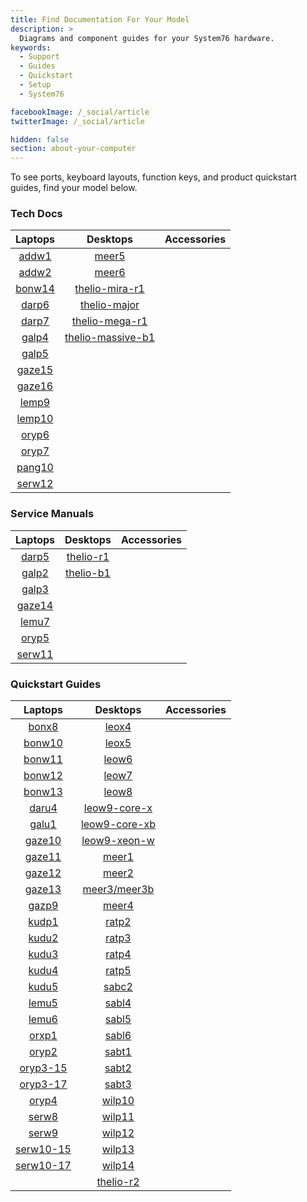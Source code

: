 ```yaml
---
title: Find Documentation For Your Model
description: >
  Diagrams and component guides for your System76 hardware.
keywords:
  - Support
  - Guides
  - Quickstart
  - Setup
  - System76

facebookImage: /_social/article
twitterImage: /_social/article

hidden: false
section: about-your-computer
---
```


To see ports, keyboard layouts, function keys, and product quickstart guides, find your model below.

<!-- To find information on a product you ordered, log into [<i class="fa fa-user"></i> My Account](https://system76.com/my-account/orders) and select the **quickstart guide** button beneath your product. THIS BUTTON WILL BE CHANGING -->

### Tech Docs

| Laptops | Desktops | Accessories |
|:-------:|:--------:|:-----------:|
| [addw1](https://tech-docs.system76.com/models/addw1/README.html) | [meer5](https://tech-docs.system76.com/models/meer5/README.html) |
| [addw2](https://tech-docs.system76.com/models/addw2/README.html) | [meer6](https://tech-docs.system76.com/models/meer6/README.html) | 
| [bonw14](https://tech-docs.system76.com/models/bonw14/README.html) | [thelio-mira-r1](https://tech-docs.system76.com/models/thelio-mira-r1.0/README.html) |
| [darp6](https://tech-docs.system76.com/models/darp6/README.html) | [thelio-major](https://tech-docs.system76.com/models/thelio-major-intel-and-amd/README.html) |
| [darp7](https://tech-docs.system76.com/models/darp7/README.html) | [thelio-mega-r1](https://tech-docs.system76.com/models/thelio-mega-r1.0/README.html) |
| [galp4](https://tech-docs.system76.com/models/galp4/README.html) | [thelio-massive-b1](https://tech-docs.system76.com/models/thelio-massive-b1.2/README.html) |
| [galp5](https://tech-docs.system76.com/models/galp5/README.html) |
| [gaze15](https://tech-docs.system76.com/models/gaze15/README.html) |
| [gaze16](https://tech-docs.system76.com/models/gaze16/README.html) |
| [lemp9](https://tech-docs.system76.com/models/lemp9/README.html) |
| [lemp10](https://tech-docs.system76.com/models/lemp10/README.html) |
| [oryp6](https://tech-docs.system76.com/models/oryp6/README.html) |
| [oryp7](https://tech-docs.system76.com/models/oryp7/README.html) |
| [pang10](https://tech-docs.system76.com/models/pang10/README.html) |
| [serw12](https://tech-docs.system76.com/models/serw12/README.html) |

### Service Manuals

| Laptops | Desktops | Accessories |
|:-------:|:--------:|:-----------:|
| [darp5](/service-manuals/pdfs/Darter/darp5-service-manual.pdf) | [thelio-r1](/service-manuals/pdfs/Thelio/R1/thelio-r1-service-manual.pdf) |
| [galp2](/service-manuals/pdfs/Galago/galp2-service-manual.pdf) | [thelio-b1](/service-manuals/pdfs/Thelio/B1/thelio-b1-service-manual.pdf) | 
| [galp3](/service-manuals/pdfs/Galago/galp3-service-manual.pdf) |
| [gaze14](/service-manuals/pdfs/Gazelle/gaze14-service-manual.pdf) |
| [lemu7](/service-manuals/pdfs/Lemur/lemu7-service-manual.pdf) |
| [oryp5](/service-manuals/pdfs/Oryx/oryp5-service-manual.pdf) |
| [serw11](/service-manuals/pdfs/Serval/serw11-service-manual.pdf) |

### Quickstart Guides

| Laptops | Desktops | Accessories |
|:-------:|:--------:|:-----------:|
| [bonx8](/images/guides/bonx8.pdf) | [leox4](/images/guides/leox4.pdf) |
| [bonw10](/images/guides/bonw10.png) | [leox5](/images/guides/leox5.pdf) |
| [bonw11](/images/guides/bonw11.png) | [leow6](/images/guides/leow6.png) |
| [bonw12](/images/guides/bonw12.png) | [leow7](/images/guides/leow7.png) |
| [bonw13](/images/guides/bonw13.png) | [leow8](/images/guides/leow8.png) |
| [daru4](/images/guides/daru4.pdf) | [leow9-core-x](/images/guides/leow9-core-x.png) |
| [galu1](/images/guides/galu1.pdf) | [leow9-core-xb](/images/guides/leow9-core-xb.png) |
| [gaze10](/images/guides/gaze10.pdf) | [leow9-xeon-w](/images/guides/leow9-xeon-w.png) |
| [gaze11](/images/guides/gaze11.png) | [meer1](/images/guides/meer1.pdf) |
| [gaze12](/images/guides/gaze12.png) | [meer2](/images/guides/meer2.png) |
| [gaze13](/images/guides/gaze13.png) | [meer3/meer3b](/images/guides/meer3.png) |
| [gazp9](/images/guides/gazp9.pdf) | [meer4](/images/guides/meer4.png) |
| [kudp1](/images/guides/kudp1.pdf) | [ratp2](/images/guides/ratp2.pdf) |
| [kudu2](/images/guides/kudu2.png) | [ratp3](/images/guides/ratp3.pdf) |
| [kudu3](/images/guides/kudu3.png) | [ratp4](/images/guides/ratp4.pdf) |
| [kudu4](/images/guides/kudu4.png) | [ratp5](/images/guides/ratp5.png) |
| [kudu5](/images/guides/kudu5.png) | [sabc2](/images/guides/sabc2.pdf) |
| [lemu5](/images/guides/lemu5.pdf) | [sabl4](/images/guides/sabl4.pdf) |
| [lemu6](/images/guides/lemu6.pdf) | [sabl5](/images/guides/sabl5.png) |
| [orxp1](/images/guides/orxp1.pdf) | [sabl6](/images/guides/sabl6.png) |
| [oryp2](/images/guides/oryp2.png) | [sabt1](/images/guides/sabt1.pdf) |
| [oryp3-15](/images/guides/oryp3-15.png) | [sabt2](/images/guides/sabt2.pdf) |
| [oryp3-17](/images/guides/oryp3-17.png) | [sabt3](/images/guides/sabt3.pdf) |
| [oryp4](/images/guides/oryp4.png) | [wilp10](/images/guides/wilp10.pdf) |
| [serw8](/images/guides/serw8.pdf) | [wilp11](/images/guides/wilp11.pdf) |
| [serw9](/images/guides/serw9.png) | [wilp12](/images/guides/wilp12.png) |
| [serw10-15](/images/guides/serw10-15.png) | [wilp13](/images/guides/wilp13.png) |
| [serw10-17](/images/guides/serw10-17.png) | [wilp14](/images/guides/wilp14.png) |
| | [thelio-r2](/images/guides/thelio-r2.png) 

